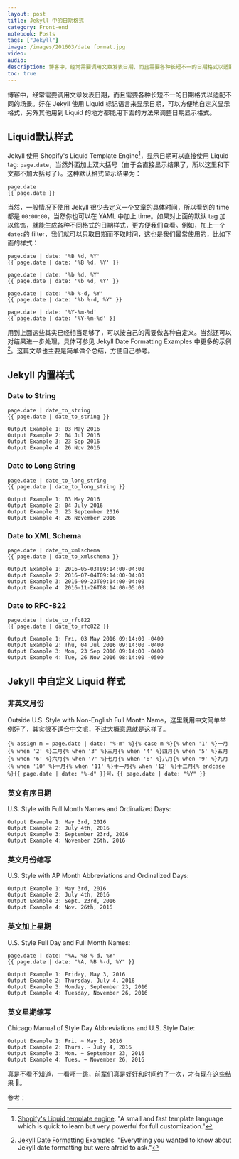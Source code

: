 ```yaml
---
layout: post
title: Jekyll 中的日期格式
category: Front-end
notebook: Posts
tags: ["Jekyll"]
image: /images/201603/date format.jpg
video:
audio:
description: 博客中，经常需要调用文章发表日期，而且需要各种长短不一的日期格式以适配不同的场景。好在 Jekyll 使用 Liquid 标记语言来显示日期，可以方便地自定义显示格式，另外其他用到 Liquid 的地方都能用下面的方法来调整日期显示格式。
toc: true
---
```


博客中，经常需要调用文章发表日期，而且需要各种长短不一的日期格式以适配不同的场景。好在 Jekyll 使用 Liquid 标记语言来显示日期，可以方便地自定义显示格式，另外其他用到 Liquid 的地方都能用下面的方法来调整日期显示格式。

## Liquid默认样式

Jekyll 使用 Shopify's Liquid Template Engine[^1]，显示日期可以直接使用 Liquid tag: `page.date`，当然外面加上双大括号（由于会直接显示结果了，所以这里和下文都不加大括号了）。这种默认格式显示结果为：

```
page.date
{{ page.date }}
```

当然，一般情况下使用 Jekyll 很少去定义一个文章的具体时间，所以看到的 time 都是 `00:00:00`，当然你也可以在 YAML 中加上 time。如果对上面的默认 tag 加以修饰，就能生成各种不同格式的日期样式，更方便我们查看。例如，加上一个 `date:`的 filter，我们就可以只取日期而不取时间，这也是我们最常使用的，比如下面的样式：

```
page.date | date: '%B %d, %Y'
{{ page.date | date: '%B %d, %Y' }}

page.date | date: '%b %d, %Y'
{{ page.date | date: '%b %d, %Y' }}

page.date | date: '%b %-d, %Y'
{{ page.date | date: '%b %-d, %Y' }}

page.date | date: '%Y-%m-%d'
{{ page.date | date: '%Y-%m-%d' }}
```

用到上面这些其实已经相当足够了，可以按自己的需要做各种自定义。当然还可以对结果进一步处理，具体可参见 Jekyll Date Formatting Examples 中更多的示例[^2]。这篇文章也主要是简单做个总结，方便自己参考。

## Jekyll 内置样式

### Date to String

```
page.date | date_to_string
{{ page.date | date_to_string }}

Output Example 1: 03 May 2016
Output Example 2: 04 Jul 2016
Output Example 3: 23 Sep 2016
Output Example 4: 26 Nov 2016
```

### Date to Long String

```
page.date | date_to_long_string
{{ page.date | date_to_long_string }}

Output Example 1: 03 May 2016
Output Example 2: 04 July 2016
Output Example 3: 23 September 2016
Output Example 4: 26 November 2016
```

### Date to XML Schema

```
page.date | date_to_xmlschema
{{ page.date | date_to_xmlschema }}

Output Example 1: 2016-05-03T09:14:00-04:00
Output Example 2: 2016-07-04T09:14:00-04:00
Output Example 3: 2016-09-23T09:14:00-04:00
Output Example 4: 2016-11-26T08:14:00-05:00
```

### Date to RFC-822

```
page.date | date_to_rfc822
{{ page.date | date_to_rfc822 }}

Output Example 1: Fri, 03 May 2016 09:14:00 -0400
Output Example 2: Thu, 04 Jul 2016 09:14:00 -0400
Output Example 3: Mon, 23 Sep 2016 09:14:00 -0400
Output Example 4: Tue, 26 Nov 2016 08:14:00 -0500
```

## Jekyll 中自定义 Liquid 样式

### 非英文月份

Outside U.S. Style with Non-English Full Month Name，这里就用中文简单举例好了，其实很不适合中文呢，不过大概意思就是这样了。

<script src="https://gist.github.com/flinhong/2e903284c59e84abbccb.js"></script>

```
{% assign m = page.date | date: "%-m" %}{% case m %}{% when '1' %}一月{% when '2' %}二月{% when '3' %}三月{% when '4' %}四月{% when '5' %}五月{% when '6' %}六月{% when '7' %}七月{% when '8' %}八月{% when '9' %}九月{% when '10' %}十月{% when '11' %}十一月{% when '12' %}十二月{% endcase %}{{ page.date | date: "%-d" }}号，{{ page.date | date: "%Y" }}
```

### 英文有序日期

U.S. Style with Full Month Names and Ordinalized Days:
<script src="https://gist.github.com/flinhong/533a14966a01cddd60c4.js"></script>

```
Output Example 1: May 3rd, 2016
Output Example 2: July 4th, 2016 
Output Example 3: September 23rd, 2016 
Output Example 4: November 26th, 2016
```

### 英文月份缩写

U.S. Style with AP Month Abbreviations and Ordinalized Days:
<script src="https://gist.github.com/flinhong/ab6fd80d7eae4164529f.js"></script>

```
Output Example 1: May 3rd, 2016
Output Example 2: July 4th, 2016 
Output Example 3: Sept. 23rd, 2016
Output Example 4: Nov. 26th, 2016
```

### 英文加上星期

U.S. Style Full Day and Full Month Names:

```
page.date | date: "%A, %B %-d, %Y"
{{ page.date | date: "%A, %B %-d, %Y" }}

Output Example 1: Friday, May 3, 2016
Output Example 2: Thursday, July 4, 2016 
Output Example 3: Monday, September 23, 2016 
Output Example 4: Tuesday, November 26, 2016
```

### 英文星期缩写

Chicago Manual of Style Day Abbreviations and U.S. Style Date:
<script src="https://gist.github.com/flinhong/837b5d9fc307e86f3166.js"></script>

```
Output Example 1: Fri. ~ May 3, 2016
Output Example 2: Thurs. ~ July 4, 2016
Output Example 3: Mon. ~ September 23, 2016 
Output Example 4: Tues. ~ November 26, 2016
```

真是不看不知道，一看吓一跳，前辈们真是好好和时间约了一次，才有现在这些结果 🐤。

参考：

[^1]: [Shopify's Liquid template engine](http://wiki.shopify.com/Liquid). "A small and fast template language which is quick to learn but very powerful for full customization."
[^2]: [Jekyll Date Formatting Examples](http://alanwsmith.com/jekyll-liquid-date-formatting-examples). "Everything you wanted to know about Jekyll date formatting but were afraid to ask."
